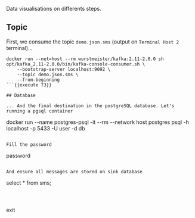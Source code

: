Data visualisations on differents steps.

## Topic

First, we consume the topic `demo.json.sms` (output on `Terminal Host 2` terminal)...

```
docker run --net=host --rm wurstmeister/kafka:2.11-2.0.0 sh opt/kafka_2.11-2.0.0/bin/kafka-console-consumer.sh \
    --bootstrap-server localhost:9092 \
    --topic demo.json.sms \
    --from-beginning
```{{execute T3}}

## Database

... And the final destination in the postgreSQL database. Let's running a pgsql container

```
docker run --name postgres-psql -it --rm --network host postgres psql -h localhost -p 5433 -U user -d db
```{{execute T4}}

Fill the password

```
password
```{{execute T4}}

And ensure all messages are stored on sink database

```
select * from sms;
```{{execute T4}}



```
exit
```{{execute T4}}